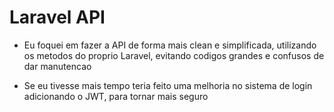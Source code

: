 # Laravel API

- Eu foquei em fazer a API de forma mais clean e simplificada, utilizando os metodos do proprio Laravel, evitando codigos grandes e confusos de dar manutencao

- Se eu tivesse mais tempo teria feito uma melhoria no sistema de login adicionando o JWT, para tornar mais seguro